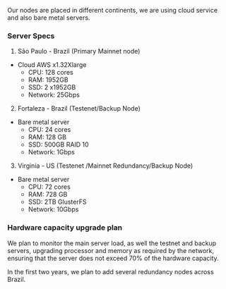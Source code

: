 Our nodes are placed in different continents, we are using cloud service and also bare metal servers. 

### Server Specs
1. São Paulo - Brazil (Primary Mainnet node) 
- Cloud AWS x1.32Xlarge
  - CPU: 128 cores
  - RAM: 1952GB
  - SSD: 2 x1952GB
  - Network: 25Gbps

2. Fortaleza - Brazil (Testenet/Backup Node)
- Bare metal server
  - CPU: 24 cores
  - RAM: 128 GB
  - SSD: 500GB RAID 10
  - Network: 1Gbps 
  
3. Virginia - US (Testenet /Mainnet Redundancy/Backup Node) 
- Bare metal server
  - CPU: 72 cores
  - RAM: 728 GB
  - SSD: 2TB GlusterFS
  - Network: 10Gbps

### Hardware capacity upgrade plan 
We plan to monitor the main server load, as well the testnet and backup servers, upgrading processor and memory as required by the network, ensuring that the server does not exceed 70% of the hardware capacity.

In the first two years, we plan to add several redundancy nodes across Brazil.
